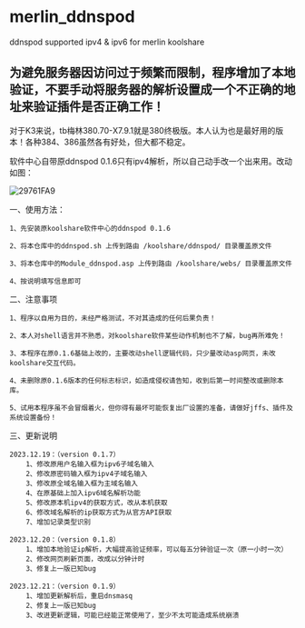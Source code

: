 # merlin_ddnspod

ddnspod supported ipv4 & ipv6 for merlin koolshare

## 为避免服务器因访问过于频繁而限制，程序增加了本地验证，不要手动将服务器的解析设置成一个不正确的地址来验证插件是否正确工作！

对于K3来说，tb梅林380.70-X7.9.1就是380终极版。本人认为也是最好用的版本！各种384、386虽然各有好处，但大都不稳定。

软件中心自带原ddnspod 0.1.6只有ipv4解析，所以自己动手改一个出来用。改动如图：

![29761FA9](https://github.com/alal001/merlin_ddnspod/assets/39854347/ad69d012-8fa8-41d6-a5a7-4b0b8f472fa7)

一、使用方法：

    1、先安装原koolshare软件中心的ddnspod 0.1.6

    2、将本仓库中的ddnspod.sh 上传到路由 /koolshare/ddnspod/ 目录覆盖原文件

    3、将本仓库中的Module_ddnspod.asp 上传到路由 /koolshare/webs/ 目录覆盖原文件

    4、按说明填写信息即可

二、注意事项

    1、程序以自用为目的，未经严格测试，不对其造成的任何后果负责！
    
    2、本人对shell语言并不熟悉，对koolshare软件某些动作机制也不了解，bug再所难免！
    
    3、本程序在原0.1.6基础上改的，主要改动shell逻辑代码，只少量改动asp网页，未改koolshare交互代码。

    4、未删除原0.1.6版本的任何标志标识，如造成侵权请告知，收到后第一时间整改或删除本库。
    
    5、试用本程序虽不会冒烟着火，但你得有最坏可能恢复出厂设置的准备，请做好jffs、插件及系统设置备份！

三、更新说明

    2023.12.19：（version 0.1.7）
        1、修改原用户名输入框为ipv6子域名输入
        2、修改原密码输入框为ipv4子域名输入
        3、修改原全域名输入框为主域名输入
        4、在原基础上加入ipv6域名解析功能
        5、修改原本机ipv4的获取方式，改从本机获取
        6、修改域名解析的ip获取方式为从官方API获取
        7、增加记录类型识别
    
    2023.12.20：（version 0.1.8）
        1、增加本地验证ip解析，大幅提高验证频率，可以每五分钟验证一次（原一小时一次）
        2、修改网页刷新页面，改成以分钟计时
        3、修复上一版已知bug

    2023.12.21：（version 0.1.9）
        1、增加更新解析后，重启dnsmasq
        2、修复上一版已知bug
        3、改进更新逻辑，可能已经能正常使用了，至少不太可能造成系统崩溃
